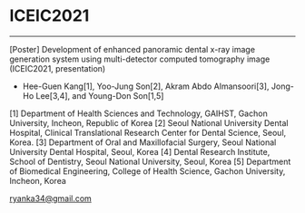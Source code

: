 # ICEIC2021
___

[Poster] Development of enhanced panoramic dental x-ray image generation system using multi-detector computed tomography image (ICEIC2021, presentation)


- Hee-Guen Kang[1], Yoo-Jung Son[2], Akram Abdo Almansoori[3], Jong-Ho Lee[3,4], and Young-Don Son[1,5]

[1] Department of Health Sciences and Technology, GAIHST, Gachon University, Incheon, Republic of Korea 
[2] Seoul National University Dental Hospital, Clinical Translational Research Center for Dental Science, Seoul, Korea. 
[3] Department of Oral and Maxillofacial Surgery, Seoul National University Dental Hospital, Seoul, Korea 
[4] Dental Research Institute, School of Dentistry, Seoul National University, Seoul, Korea 
[5] Department of Biomedical Engineering, College of Health Science, Gachon University, Incheon, Korea

ryanka34@gmail.com
